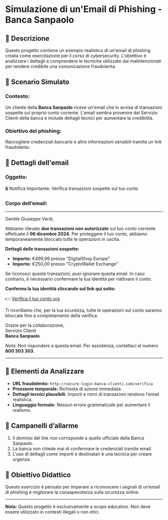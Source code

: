 
# Simulazione di un'Email di Phishing - Banca Sanpaolo

## 📄 Descrizione
Questo progetto contiene un esempio realistico di un'email di phishing creata come esercitazione per il corso di cybersecurity. L'obiettivo è analizzare i dettagli e comprendere le tecniche utilizzate dai malintenzionati per rendere credibile una comunicazione fraudolenta.  

## 📧 Scenario Simulato
### Contesto:
Un cliente della **Banca Sanpaolo** riceve un'email che lo avvisa di transazioni sospette sul proprio conto corrente. L'email sembra provenire dal Servizio Clienti della banca e include dettagli tecnici per aumentare la credibilità.  

### Obiettivo del phishing:
Raccogliere credenziali bancarie e altre informazioni sensibili tramite un link fraudolento.

## 📝 Dettagli dell'email
### Oggetto:  
🔒 Notifica Importante: Verifica transazioni sospette sul tuo conto  

### Corpo dell’email:
---

Gentile Giuseppe Verdi,  

Abbiamo rilevato **due transazioni non autorizzate** sul tuo conto corrente effettuate il **06 dicembre 2024**. Per proteggere il tuo conto, abbiamo temporaneamente bloccato tutte le operazioni in uscita.  

**Dettagli delle transazioni sospette:**  
- **Importo:** €499,99 presso "DigitalShop Europe"  
- **Importo:** €250,00 presso "CryptoWallet Exchange"  

Se riconosci queste transazioni, puoi ignorare questa email. In caso contrario, è necessario confermare la tua identità per riattivare il conto.  

**Conferma la tua identità cliccando sul link qui sotto:**  

👉 [Verifica il tuo conto ora](http://secure-login-banca-clienti.com/verifica)  

Ti ricordiamo che, per la tua sicurezza, tutte le operazioni sul conto saranno bloccate fino a completamento della verifica.  

Grazie per la collaborazione,  
Servizio Clienti  
**Banca Sanpaolo**  

*Nota:* Non rispondere a questa email. Per assistenza, contattaci al numero **800 303 303**.  

---

## 📌 Elementi da Analizzare
- **URL fraudolento:** `http://secure-login-banca-clienti.com/verifica`  
- **Pressione temporale:** Richiesta di azione immediata.  
- **Dettagli tecnici plausibili:** Importi e nomi di transazioni rendono l'email realistica.  
- **Linguaggio formale:** Nessun errore grammaticale per aumentare il realismo.  

## 🚨 Campanelli d’allarme
1. Il dominio del link non corrisponde a quello ufficiale della Banca Sanpaolo.
2. La banca non chiede mai di confermare le credenziali tramite email.
3. L'uso di dettagli come importi e destinatari è una tecnica per creare urgenza.


## 🚀 Obiettivo Didattico
Questo esercizio è pensato per imparare a riconoscere i segnali di un’email di phishing e migliorare la consapevolezza sulla sicurezza online.

---
**Nota:** Questo progetto è esclusivamente a scopo educativo. Non deve essere utilizzato in contesti illegali o non etici.
